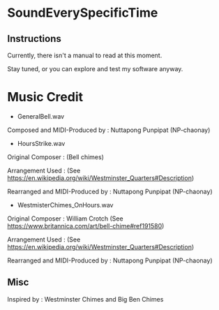 # SoundEverySpecificTime
## Instructions
Currently, there isn't a manual to read at this moment.

Stay tuned, or you can explore and test my software anyway.

# Music Credit
* GeneralBell.wav

Composed and MIDI-Produced by : Nuttapong Punpipat (NP-chaonay)

* HoursStrike.wav

Original Composer : (Bell chimes)

Arrangement Used : (See https://en.wikipedia.org/wiki/Westminster_Quarters#Description)

Rearranged and MIDI-Produced by : Nuttapong Punpipat (NP-chaonay)

* WestmisterChimes_OnHours.wav

Original Composer : William Crotch (See https://www.britannica.com/art/bell-chime#ref191580)

Arrangement Used : (See https://en.wikipedia.org/wiki/Westminster_Quarters#Description)

Rearranged and MIDI-Produced by : Nuttapong Punpipat (NP-chaonay)

## Misc
Inspired by : Westminster Chimes and Big Ben Chimes
